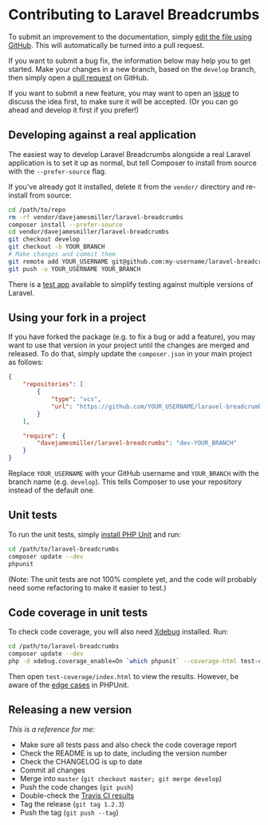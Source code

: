 # Contributing to Laravel Breadcrumbs

To submit an improvement to the documentation, simply [edit the file using GitHub](https://github.com/davejamesmiller/laravel-breadcrumbs/edit/master/README.md). This will automatically be turned into a pull request.

If you want to submit a bug fix, the information below may help you to get started. Make your changes in a new branch, based on the `develop` branch, then simply open a [pull request](https://github.com/davejamesmiller/laravel-breadcrumbs/pulls) on GitHub.

If you want to submit a new feature, you may want to open an [issue](https://github.com/davejamesmiller/laravel-breadcrumbs/issues) to discuss the idea first, to make sure it will be accepted. (Or you can go ahead and develop it first if you prefer!)

## Developing against a real application

The easiest way to develop Laravel Breadcrumbs alongside a real Laravel application is to set it up as normal, but tell Composer to install from source with the `--prefer-source` flag.

If you've already got it installed, delete it from the `vendor/` directory and re-install from source:

```bash
cd /path/to/repo
rm -rf vendor/davejamesmiller/laravel-breadcrumbs
composer install --prefer-source
cd vendor/davejamesmiller/laravel-breadcrumbs
git checkout develop
git checkout -b YOUR_BRANCH
# Make changes and commit them
git remote add YOUR_USERNAME git@github.com:my-username/laravel-breadcrumbs
git push -u YOUR_USERNAME YOUR_BRANCH
```

There is a [test app](https://github.com/davejamesmiller/laravel-breadcrumbs-test) available to simplify testing against multiple versions of Laravel.

## Using your fork in a project

If you have forked the package (e.g. to fix a bug or add a feature), you may want to use that version in your project until the changes are merged and released. To do that, simply update the `composer.json` in your main project as follows:

```json
{
    "repositories": [
        {
            "type": "vcs",
            "url": "https://github.com/YOUR_USERNAME/laravel-breadcrumbs.git"
        }
    ],

    "require": {
        "davejamesmiller/laravel-breadcrumbs": "dev-YOUR_BRANCH"
    }
}
```

Replace `YOUR_USERNAME` with your GitHub username and `YOUR_BRANCH` with the branch name (e.g. `develop`). This tells Composer to use your repository instead of the default one.

## Unit tests

To run the unit tests, simply [install PHP Unit](http://phpunit.de/manual/current/en/installation.html) and run:

```bash
cd /path/to/laravel-breadcrumbs
composer update --dev
phpunit
```

(Note: The unit tests are not 100% complete yet, and the code will probably need some refactoring to make it easier to test.)

## Code coverage in unit tests

To check code coverage, you will also need [Xdebug](http://xdebug.org/) installed. Run:

```bash
cd /path/to/laravel-breadcrumbs
composer update --dev
php -d xdebug.coverage_enable=On `which phpunit` --coverage-html test-coverage
```

Then open `test-coverage/index.html` to view the results. However, be aware of the [edge cases](http://phpunit.de/manual/current/en/code-coverage-analysis.html#code-coverage-analysis.edge-cases) in PHPUnit.

## Releasing a new version

*This is a reference for me:*

- Make sure all tests pass and also check the code coverage report
- Check the README is up to date, including the version number
- Check the CHANGELOG is up to date
- Commit all changes
- Merge into `master` (`git checkout master; git merge develop`)
- Push the code changes (`git push`)
- Double-check the [Travis CI results](https://travis-ci.org/davejamesmiller/laravel-breadcrumbs)
- Tag the release (`git tag 1.2.3`)
- Push the tag (`git push --tag`)
